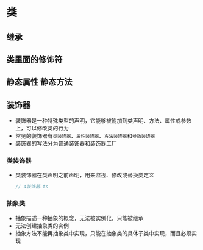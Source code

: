 # 类

## 继承

## 类里面的修饰符

## 静态属性 静态方法

## 装饰器

- 装饰器是一种特殊类型的声明，它能够被附加到类声明、方法、属性或参数上，可以修改类的行为
- 常见的装饰器有`类装饰器`、`属性装饰器`、`方法装饰器`和`参数装饰器`
- 装饰器的写法分为普通装饰器和装饰器工厂

### 类装饰器

- 类装饰器在类声明之前声明，用来监视、修改或替换类定义

  ```typescript
  // 4装饰器.ts
  ```

  

### 抽象类

- 抽象描述一种抽象的概念，无法被实例化，只能被继承
- 无法创建抽象类的实例
- 抽象方法不能再抽象类中实现，只能在抽象类的具体子类中实现，而且必须实现